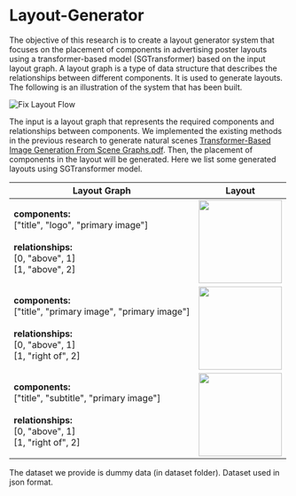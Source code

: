# Layout-Generator
The objective of this research is to create a layout generator system that focuses on the placement of components in advertising poster layouts using a transformer-based model (SGTransformer) based on the input layout graph. A layout graph is a type of data structure that describes the relationships between different components. It is used to generate layouts. The following is an illustration of the system that has been built.

![Fix Layout Flow](https://github.com/syahdeee/Layout-Generator/assets/100667458/6fead121-acbb-4c56-987d-691060520403)

The input is a layout graph that represents the required components and relationships between components. We implemented the existing methods in the previous research to generate natural scenes [Transformer-Based Image Generation From Scene Graphs.pdf](https://github.com/user-attachments/files/15544906/2.Transformer-Based.Image.Generation.From.Scene.Graphs.pdf). Then, the placement of components in the layout will be generated. Here we list some generated layouts using SGTransformer model.

| Layout Graph | Layout         |
|--------------|-----------------|
|  **components:**<br/>["title", "logo", "primary image"]<br /><br />**relationships:**<br />[0, "above", 1]<br />[1, "above", 2]<br />   |<img src="https://github.com/syahdeee/Layout-Generator/assets/100667458/9dff1162-a16b-4f69-bf58-28bfaea1b927" width="150">|
|  **components:**<br/>["title", "primary image", "primary image"]<br /><br />**relationships:**<br />[0, "above", 1]<br />[1, "right of", 2]<br />   |<img src="https://github.com/syahdeee/Layout-Generator/assets/100667458/b0515cf0-08c0-468d-ac7f-dd4d410e77c9" width="150">|
|  **components:**<br/>["title", "subtitle", "primary image"]<br /><br />**relationships:**<br />[0, "above", 1]<br />[1, "right of", 2]<br />   |<img src="https://github.com/syahdeee/Layout-Generator/assets/100667458/f535210b-fbab-43c3-ace1-a4a7c77ff4c1" width="150">|

The dataset we provide is dummy data (in dataset folder). Dataset used in json format.

